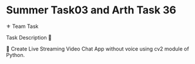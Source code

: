 # Summer Task03 and Arth Task 36

⚜️ Team Task

Task Description 📄

📌 Create Live Streaming Video Chat App without voice using cv2 module of Python.
